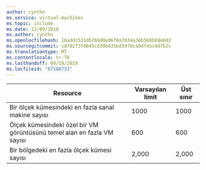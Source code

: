 ```yaml
---
author: cynthn
ms.service: virtual-machines
ms.topic: include
ms.date: 11/09/2018
ms.author: cynthn
ms.openlocfilehash: 16add1531db769d0e06f0a7034a36b568b69e602
ms.sourcegitcommit: cd70273f0845cd39b435bd5978ca0df4ac4d7b2c
ms.translationtype: MT
ms.contentlocale: tr-TR
ms.lasthandoff: 09/18/2019
ms.locfileid: "67188733"
---
```

| Resource | Varsayılan limit | Üst sınır |
| --- | --- | --- |
| Bir ölçek kümesindeki en fazla sanal makine sayısı |1000 |1000 |
| Ölçek kümesindeki özel bir VM görüntüsünü temel alan en fazla VM sayısı|600 |600 |
| Bir bölgedeki en fazla ölçek kümesi sayısı |2,000 |2,000 |

